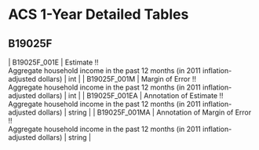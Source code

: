 # ACS 1-Year Detailed Tables

## B19025F

| B19025F_001E | Estimate !!<br>Aggregate household income in the past 12 months (in 2011 inflation-adjusted dollars) | int |
| B19025F_001M | Margin of Error !!<br>Aggregate household income in the past 12 months (in 2011 inflation-adjusted dollars) | int |
| B19025F_001EA | Annotation of Estimate !!<br>Aggregate household income in the past 12 months (in 2011 inflation-adjusted dollars) | string |
| B19025F_001MA | Annotation of Margin of Error !!<br>Aggregate household income in the past 12 months (in 2011 inflation-adjusted dollars) | string |

